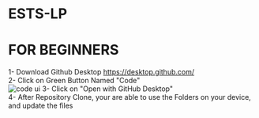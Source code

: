 # ESTS-LP
# FOR BEGINNERS
1- Download Github Desktop https://desktop.github.com/ <br>
2- Click on Green Button Named "Code" <br>
![code ui](https://docs.github.com/assets/images/help/repository/code-button.png)
3- Click on "Open with GitHub Desktop" <br>
4- After Repository Clone, your are able to use the Folders on your device, and update the files <br>
